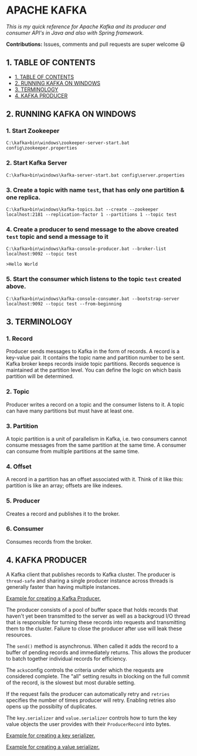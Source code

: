 # APACHE KAFKA

_This is my quick reference for Apache Kafka and its producer and consumer API's in Java and also with Spring framework._

**Contributions:** Issues, comments and pull requests are super welcome :smiley:

## 1. TABLE OF CONTENTS

- [1. TABLE OF CONTENTS](#1-table-of-contents)
- [2. RUNNING KAFKA ON WINDOWS](#2-running-kafka-on-windows)
- [3. TERMINOLOGY](#3-terminology)
- [4. KAFKA PRODUCER](#4-kafka-producer)

## 2. RUNNING KAFKA ON WINDOWS

### 1. Start Zookeeper

`C:\kafka>bin\windows\zookeeper-server-start.bat config\zookeeper.properties`

### 2. Start Kafka Server

`C:\kafka>bin\windows\kafka-server-start.bat config\server.properties`

### 3. Create a topic with name `test`, that has only one partition & one replica.

`C:\kafka>bin\windows\kafka-topics.bat --create --zookeeper localhost:2181 --replication-factor 1 --partitions 1 --topic test`

### 4. Create a producer to send message to the above created `test` topic and send a message to it

`C:\kafka>bin\windows\kafka-console-producer.bat --broker-list localhost:9092 --topic test`

`>Hello World`

### 5. Start the consumer which listens to the topic `test` created above.

`C:\kafka>bin\windows\kafka-console-consumer.bat --bootstrap-server localhost:9092 --topic test --from-beginning`

## 3. TERMINOLOGY

### 1. Record

Producer sends messages to Kafka in the form of records. A record is a key-value pair. It contains the topic name and partition number to be sent. Kafka broker keeps records inside topic partitions. Records sequence is maintained at the partition level. You can define the logic on which basis partition will be determined.

### 2. Topic

Producer writes a record on a topic and the consumer listens to it. A topic can have many partitions but must have at least one.

### 3. Partition

A topic partition is a unit of parallelism in Kafka, i.e. two consumers cannot consume messages from the same partition at the same time. A consumer can consume from multiple partitions at the same time.

### 4. Offset

A record in a partition has an offset associated with it. Think of it like this: partition is like an array; offsets are like indexes.

### 5. Producer

Creates a record and publishes it to the broker.

### 6. Consumer

Consumes records from the broker.

## 4. KAFKA PRODUCER

A Kafka client that publishes records to Kafka cluster. The producer is `thread-safe` and sharing a single producer instance across threads is generally faster than having multiple instances.

[Example for creating a Kafka Producer.][1]

The producer consists of a pool of buffer space that holds records that haven't yet been transmitted to the server as well as a backgroud I/O thread that is responsible for turning these records into requests and transmitting them to the cluster. Failure to close the producer after use will leak these resources.

The `send()` method is asynchronus. When called it adds the record to a buffer of pending records and immediately returns. This allows the producer to batch together individual records for efficiency.

The `acks`config controls the criteria under which the requests are considered complete. The "all" setting results in blocking on the full commit of the record, is the slowest but most durable setting.

If the request fails the producer can automatically retry and `retries` specifies the number of times producer will retry. Enabling retries also opens up the possibilty of duplicates.

The `key.serializer` and `value.serializer` controls how to turn the key value objects the user provides with their `ProducerRecord` into bytes.

[Example for creating a key serializer.][2]

[Example for creating a value serializer.][3]

[1]: https://github.com/krnkhanna1989/apache-kafka/blob/master/src/main/java/org/spituk/study/kafka/java/examples/producer/ProducerCreator.java
[2]: https://github.com/krnkhanna1989/apache-kafka/blob/master/src/main/java/org/spituk/study/kafka/java/examples/serializer/AccountNumberSerializer.java
[3]: https://github.com/krnkhanna1989/apache-kafka/blob/master/src/main/java/org/spituk/study/kafka/java/examples/serializer/TransactionSerializer.java
